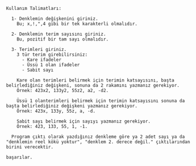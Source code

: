     Kullanım Talimatları:

      1- Denklemin değişkenini giriniz.
        Bu; x,!,",4 gibi bir tek karakterli olmalıdır.
       
      2- Denklemin terim sayısını giriniz.
        Bu, pozitif bir tam sayı olmalıdır.
    
      3- Terimleri giriniz.
        3 tür terim girebilirsiniz:
          - Kare ifadeler
          - Üssü 1 olan ifadeler
          - Sabit sayı
      
        Kare olan terimleri belirmek için terimin katsayısını, başta belirlediğiniz değişkeni, sonuna da 2 rakamını yazmanız gerekiyor.
        Örnek: 423x2, 133y2, 55z2, a2, -d2.
    
        Üssü 1 olanterimleri belirmek için terimin katsayısını sonuna da başta belirlediğiniz değişkeni yazmanız gerekiyor.
        Örnek: 423x, 133y, 55z, a, -d.
    
        Sabit sayı belirmek için sayıyı yazmanız gerekiyor.
        Örnek: 423, 133, 55, 1, -1.
    
      Program çıktı olarak yazdığınız denkleme göre ya 2 adet sayı ya da "denklemin reel kökü yoktur", "denklem 2. derece değil." çıktılarından birini verecektir.
  
    başarılar.
